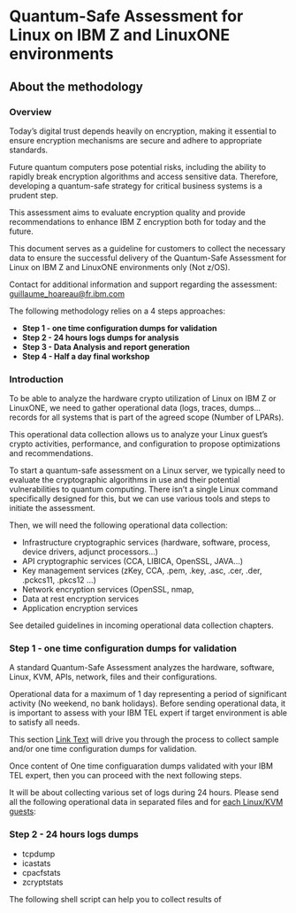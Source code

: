 # Quantum-Safe Assessment for Linux on IBM Z and LinuxONE environments
## About the methodology
### Overview

Today’s digital trust depends heavily on encryption, making it essential to ensure encryption mechanisms are secure and adhere to appropriate standards.

Future quantum computers pose potential risks, including the ability to rapidly break encryption algorithms and access sensitive data. Therefore, developing a quantum-safe strategy for critical business systems is a prudent step.

This assessment aims to evaluate encryption quality and provide recommendations to enhance IBM Z encryption both for today and the future.

This document serves as a guideline for customers to collect the necessary data to ensure the successful delivery of the Quantum-Safe Assessment for Linux on IBM Z and LinuxONE environments only (Not z/OS).

Contact for additional information and support regarding the assessment: guillaume_hoareau@fr.ibm.com

The following methodology relies on a 4 steps approaches:
* **Step 1 - one time configuration dumps for validation**
* **Step 2 - 24 hours logs dumps for analysis**
* **Step 3 - Data Analysis and report generation**
* **Step 4 - Half a day final workshop**

### Introduction
To be able to analyze the hardware crypto utilization of Linux on IBM Z or LinuxONE, we need to gather operational data (logs, traces, dumps…  records for all systems that is part of the agreed scope (Number of LPARs).

This operational data collection allows us to analyze your Linux guest’s crypto activities, performance, and configuration to propose optimizations and recommendations.

To start a quantum-safe assessment on a Linux server, we typically need to evaluate the cryptographic algorithms in use and their potential vulnerabilities to quantum computing. There isn’t a single Linux command specifically designed for this, but we can use various tools and steps to initiate the assessment.

Then, we will need the following operational data collection:
  -	Infrastructure cryptographic services (hardware, software, process, device drivers, adjunct processors...)
  -	API cryptographic services (CCA, LIBICA, OpenSSL, JAVA...)
  -	Key management services (zKey, CCA, .pem, .key, .asc, .cer, .der, .pckcs11, .pkcs12 ...)
  -	Network encryption services (OpenSSL, nmap, 
  -	Data at rest encryption services
  -	Application encryption services

See detailed guidelines in incoming operational data collection chapters.

### Step 1 - one time configuration dumps for validation

A standard Quantum-Safe Assessment analyzes the hardware, software, Linux, KVM, APIs, network, files and their configurations. 

Operational data for a maximum of 1 day representing a period of significant activity (No weekend, no bank holidays). Before sending operational data, it is important to assess with your IBM TEL expert if target environment is able to satisfy all needs.

This section [Link Text](#sample-section) will drive you through the process to collect sample and/or one time configuration dumps for validation. 

Once content of One time configuaration dumps validated with your IBM TEL expert, then you can proceed with the next following steps.

It will be about collecting various set of logs during 24 hours. 
Please send all the following operational data in separated files and for <ins>each Linux/KVM guests</ins>:

### Step 2 - 24 hours logs dumps
  -	tcpdump
  -	icastats
  -	cpacfstats
  -	zcryptstats 

The following shell script can help you to collect results of
